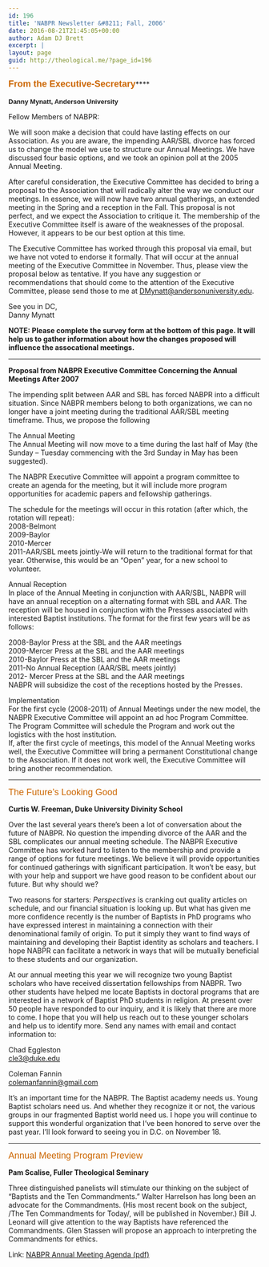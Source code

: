 ```yaml
---
id: 196
title: 'NABPR Newsletter &#8211; Fall, 2006'
date: 2016-08-21T21:45:05+00:00
author: Adam DJ Brett
excerpt: |
layout: page
guid: http://theological.me/?page_id=196
---
```

<span style="color: #cc6600; font-family: Tahoma, Arial, 'Microsoft Sans Serif', 'Times New Roman'; font-size: large;"><b>From the Executive-Secretary</b></span>****<span style="font-family: Tahoma, Arial, 'Microsoft Sans Serif', 'Times New Roman';"><br /> </span>  
**<span style="font-family: Arial, Helvetica, sans-serif; font-size: small;">Danny Mynatt, Anderson University</span>**

Fellow Members of NABPR:

We will soon make a decision that could have lasting effects on our Association. As you are aware, the impending AAR/SBL divorce has forced us to change the model we use to structure our Annual Meetings. We have discussed four basic options, and we took an opinion poll at the 2005 Annual Meeting.

After careful consideration, the Executive Committee has decided to bring a proposal to the Association that will radically alter the way we conduct our meetings. In essence, we will now have two annual gatherings, an extended meeting in the Spring and a reception in the Fall. This proposal is not perfect, and we expect the Association to critique it. The membership of the Executive Committee itself is aware of the weaknesses of the proposal. However, it appears to be our best option at this time.

The Executive Committee has worked through this proposal via email, but we have not voted to endorse it formally. That will occur at the annual meeting of the Executive Committee in November. Thus, please view the proposal below as tentative. If you have any suggestion or recommendations that should come to the attention of the Executive Committee, please send those to me at <DMynatt@andersonuniversity.edu>.

See you in DC,  
Danny Mynatt

**NOTE: Please complete the survey form at the bottom of this page. It will help us to gather information about how the changes proposed will influence the assocational meetings.** 

* * *

**Proposal from NABPR Executive Committee Concerning the Annual Meetings After 2007**

The impending split between AAR and SBL has forced NABPR into a difficult situation. Since NABPR members belong to both organizations, we can no longer have a joint meeting during the traditional AAR/SBL meeting timeframe. Thus, we propose the following

The Annual Meeting  
The Annual Meeting will now move to a time during the last half of May (the Sunday – Tuesday commencing with the 3rd Sunday in May has been suggested).

The NABPR Executive Committee will appoint a program committee to create an agenda for the meeting, but it will include more program opportunities for academic papers and fellowship gatherings.

The schedule for the meetings will occur in this rotation (after which, the rotation will repeat):  
2008-Belmont  
2009-Baylor  
2010-Mercer  
2011-AAR/SBL meets jointly-We will return to the traditional format for that year. Otherwise, this would be an “Open” year, for a new school to volunteer.

Annual Reception  
In place of the Annual Meeting in conjunction with AAR/SBL, NABPR will have an annual reception on a alternating format with SBL and AAR. The reception will be housed in conjunction with the Presses associated with interested Baptist institutions. The format for the first few years will be as follows:

2008-Baylor Press at the SBL and the AAR meetings  
2009-Mercer Press at the SBL and the AAR meetings  
2010-Baylor Press at the SBL and the AAR meetings  
2011-No Annual Reception (AAR/SBL meets jointly)  
2012- Mercer Press at the SBL and the AAR meetings  
NABPR will subsidize the cost of the receptions hosted by the Presses.

Implementation  
For the first cycle (2008-2011) of Annual Meetings under the new model, the NABPR Executive Committee will appoint an ad hoc Program Committee. The Program Committee will schedule the Program and work out the logistics with the host institution.  
If, after the first cycle of meetings, this model of the Annual Meeting works well, the Executive Committee will bring a permanent Constitutional change to the Association. If it does not work well, the Executive Committee will bring another recommendation.

* * *

<span style="color: #cc6600; font-family: Arial, Helvetica, sans-serif; font-size: large;">The Future&#8217;s Looking Good</span>

**Curtis W. Freeman, Duke University Divinity School**

Over the last several years there’s been a lot of conversation about the future of NABPR. No question the impending divorce of the AAR and the SBL complicates our annual meeting schedule. The NABPR Executive Committee has worked hard to listen to the membership and provide a range of options for future meetings. We believe it will provide opportunities for continued gatherings with significant participation. It won’t be easy, but with your help and support we have good reason to be confident about our future. But why should we?

Two reasons for starters: _Perspectives_ is cranking out quality articles on schedule, and our financial situation is looking up. But what has given me more confidence recently is the number of Baptists in PhD programs who have expressed interest in maintaining a connection with their denominational family of origin. To put it simply they want to find ways of maintaining and developing their Baptist identity as scholars and teachers. I hope NABPR can facilitate a network in ways that will be mutually beneficial to these students and our organization.

At our annual meeting this year we will recognize two young Baptist scholars who have received dissertation fellowships from NABPR. Two other students have helped me locate Baptists in doctoral programs that are interested in a network of Baptist PhD students in religion. At present over 50 people have responded to our inquiry, and it is likely that there are more to come. I hope that you will help us reach out to these younger scholars and help us to identify more. Send any names with email and contact information to:

Chad Eggleston  
cle3@duke.edu

Coleman Fannin  
colemanfannin@gmail.com

It’s an important time for the NABPR. The Baptist academy needs us. Young Baptist scholars need us. And whether they recognize it or not, the various groups in our fragmented Baptist world need us. I hope you will continue to support this wonderful organization that I’ve been honored to serve over the past year. I’ll look forward to seeing you in D.C. on November 18.

* * *

<span style="color: #cc6600; font-family: Arial, Helvetica, sans-serif; font-size: large;">Annual Meeting Program Preview</span>

**Pam Scalise, Fuller Theological Seminary**

Three distinguished panelists will stimulate our thinking on the subject of “Baptists and the Ten Commandments.” Walter Harrelson has long been an advocate for the Commandments. (His most recent book on the subject, /The Ten Commandments for Today/, will be published in November.) Bill J. Leonard will give attention to the way Baptists have referenced the Commandments. Glen Stassen will propose an approach to interpreting the Commandments for ethics.

Link: <a href="http://www.mercer.edu/nabpr/news/NABPRAGENDA%2006.pdf" rel="nofollow">NABPR Annual Meeting Agenda (pdf)</a>